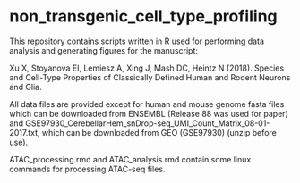 # non_transgenic_cell_type_profiling


This repository contains scripts written in R used for performing data analysis and generating figures for the manuscript:

Xu X, Stoyanova EI, Lemiesz A, Xing J, Mash DC, Heintz N (2018). Species and Cell-Type Properties of Classically Defined Human and Rodent Neurons and Glia.

All data files are provided except for human and mouse genome fasta files which can be downloaded from ENSEMBL (Release 88 was used for paper) and GSE97930_CerebellarHem_snDrop-seq_UMI_Count_Matrix_08-01-2017.txt, which can be downloaded from GEO (GSE97930) (unzip before use).

ATAC_processing.rmd and ATAC_analysis.rmd contain some linux commands for processing ATAC-seq files.
